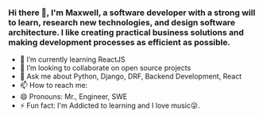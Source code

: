 ### Hi there 👋, I'm Maxwell, a software developer with a strong will to learn, research new technologies, and design software architecture. I like creating practical business solutions and making development processes as efficient as possible.

- 🌱 I’m currently learning ReactJS
- 👯 I’m looking to collaborate on open source projects 
- 💬 Ask me about Python, Django, DRF, Backend Development, React 
- 📫 How to reach me: 
- 😄 Pronouns: Mr., Engineer, SWE
- ⚡ Fun fact: I'm Addicted to learning and I love music:stuck_out_tongue_winking_eye:.

<!--
**Maxwell96/Maxwell96** is a ✨ _special_ ✨ repository because its `README.md` (this file) appears on your GitHub profile.

Here are some ideas to get you started:

- 🔭 I’m currently working on ...
-
- 👯 I’m looking to collaborate on ...
- 🤔 I’m looking for help with ...
- 💬 Ask me about ...
- 📫 How to reach me: ...
- 😄 Pronouns: ...
- ⚡ Fun fact: Addicted to learning.
-->
